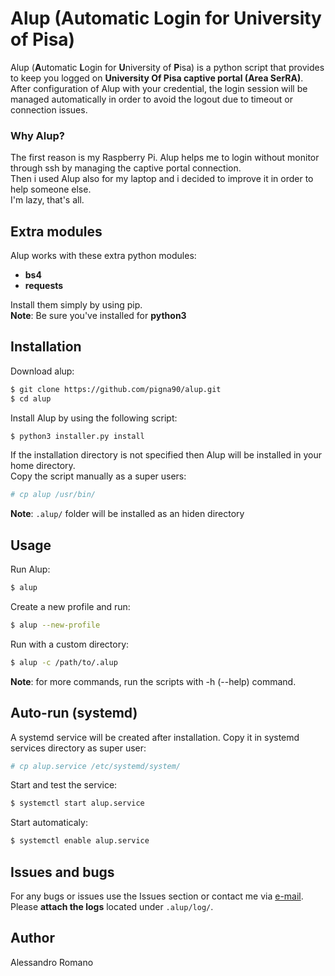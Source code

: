 # Alup (Automatic Login for University of Pisa)

Alup (**A**utomatic **L**ogin for **U**niversity of **P**isa) is a python script that provides to keep you logged on **University Of Pisa captive portal (Area SerRA)**.
After configuration of Alup with your credential, the login session will be managed automatically  in order to avoid the logout due to timeout or connection issues.  
  
### Why Alup?
The first reason is my Raspberry Pi. Alup helps me to login without monitor through ssh by managing the captive portal connection.  
Then i used Alup also for my laptop and i decided to improve it in order to help someone else.  
I'm lazy, that's all.

## Extra modules
Alup works with these extra python modules:  
* **bs4**
* **requests**

Install them simply by using pip.  
**Note**: Be sure you've installed for **python3**

## Installation

Download alup:
```sh
$ git clone https://github.com/pigna90/alup.git
$ cd alup
```
Install Alup by using the following script:
```sh
$ python3 installer.py install

```
If the installation directory is not specified then Alup will be installed in your home directory.  
Copy the script manually as a super users:
```sh
# cp alup /usr/bin/

```
**Note**: `.alup/` folder will be installed as an hiden directory

## Usage
Run Alup:
```sh
$ alup

```
Create a new profile and run:
```sh
$ alup --new-profile

```
Run with a custom directory:
```sh
$ alup -c /path/to/.alup

```
**Note**: for more commands, run the scripts with -h (--help) command.

## Auto-run (systemd)
A systemd service will be created after installation. Copy it in systemd services directory as super user:
```sh
# cp alup.service /etc/systemd/system/

```
Start and test the service:
```sh
$ systemctl start alup.service

```
Start automaticaly:
```sh
$ systemctl enable alup.service

```
## Issues and bugs
For any bugs or issues use the Issues section or contact me via [e-mail]. Please **attach the logs** located under `.alup/log/`.  

## Author
Alessandro Romano

[e-mail]: mailto:alessandro.romano@linux.com
